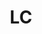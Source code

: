 ---
published:  false
post_id:    2019-03-LC
title:      LC
date_start: 2019-03-02
date_end:   2019-03-05
cover_idx:  0
cover_meta: St. Lucia
images:
  - ext:    01.jpg
    width:  2400
    height: 1802
    meta:   Ladera Resort, St. Lucia
  - ext:    00.jpg
    width:  2400
    height: 1802
    meta:   Ladera Resort, St. Lucia
tags:
  - Caribbean
---